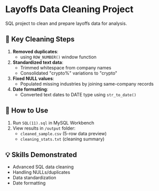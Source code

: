 # Layoffs Data Cleaning Project

SQL project to clean and prepare layoffs data for analysis.

## 🧹 Key Cleaning Steps
1. **Removed duplicates**:
   - using `ROW_NUMBER()` window function  
3. **Standardized text data**:  
   - Trimmed whitespace from company names  
   - Consolidated "crypto%" variations to "crypto"  
4. **Fixed NULL values**:  
   - Populated missing industries by joining same-company records  
5. **Date formatting**:  
   - Converted text dates to DATE type using `str_to_date()`

## 🚀 How to Use
1. Run `SQL(11).sql` in MySQL Workbench  
2. View results in `/output` folder:  
   - `cleaned_sample.csv` (5-row data preview)  
   - `cleaning_stats.txt` (cleaning summary)  

## 💡 Skills Demonstrated
- Advanced SQL data cleaning  
- Handling NULLs/duplicates  
- Data standardization  
- Date formatting  
